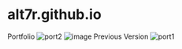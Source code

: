 # alt7r.github.io
Portfolio
![port2](https://github.com/alt7r/alt7r.github.io/assets/115618743/40202abf-3f16-485c-9fee-1aab2219b232)
![image](https://github.com/alt7r/alt7r.github.io/assets/115618743/ab9e8f25-9817-4bfa-9c49-adbe2ddfbecd)
Previous Version
![port1](https://github.com/alt7r/alt7r.github.io/assets/115618743/79b64243-1350-4a85-bd07-30e2bcd87c6f)
